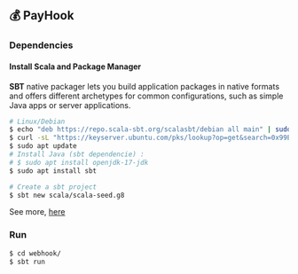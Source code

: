 ## 💰  PayHook


### Dependencies

#### Install Scala and Package Manager

**SBT** native packager lets you build application packages in native formats and offers different archetypes for common configurations, such as simple Java apps or server applications.

```bash
# Linux/Debian
$ echo "deb https://repo.scala-sbt.org/scalasbt/debian all main" | sudo tee /etc/apt/sources.list.d/sbt.list
$ curl -sL "https://keyserver.ubuntu.com/pks/lookup?op=get&search=0x99E82A75642AC823" | sudo apt-key add
$ sudo apt update
# Install Java (sbt dependencie) : 
# $ sudo apt install openjdk-17-jdk
$ sudo apt install sbt
```

```bash
# Create a sbt project
$ sbt new scala/scala-seed.g8
```

See more, [here](https://www.scala-sbt.org/sbt-native-packager/introduction.html)

### Run

```bash
$ cd webhook/
$ sbt run
```